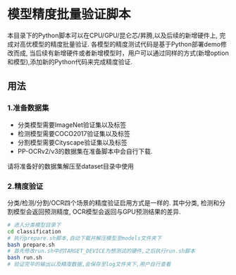 # 模型精度批量验证脚本

本目录下的Python脚本可以在CPU/GPU/昆仑芯/昇腾,以及后续的新增硬件上, 完成对高优模型的精度批量验证.
各模型的精度测试代码是基于Python部署demo修改而成, 当后续有新增硬件或者新增模型时，用户可以通过同样的方式(新增option和模型),添加新的Python代码来完成精度验证.


## 用法

### 1.准备数据集
- 分类模型需要ImageNet验证集以及标签
- 检测模型需要COCO2017验证集以及标签
- 分割模型需要Cityscape验证集以及标签
- PP-OCRv2/v3的数据集在准备脚本中会自行下载.

请将准备好的数据集解压至dataset目录中使用

### 2.精度验证
分类/检测/分割/OCR四个场景的精度验证启用方式是一样的.
其中分类, 检测和分割模型会返回预测精度, OCR模型会返回与GPU预测结果的差异.

```bash
# 进入分类模型目录下
cd classification
# 执行prepare.sh脚本,自动下载并解压模型至models文件夹下
bash prepare.sh
# 首先修改run.sh中的TARGET_DEVICE为想测试的硬件,之后执行run.sh脚本
bash run.sh
# 验证完毕的输出以及精度数据,会保存至log文件夹下,用户自行查看
```
